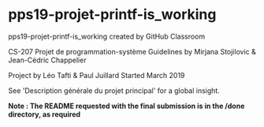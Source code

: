 # pps19-projet-printf-is_working
pps19-projet-printf-is_working created by GitHub Classroom

CS-207 Projet de programmation-système
Guidelines by Mirjana Stojilovic & Jean-Cédric Chappelier

Project by Léo Tafti & Paul Juillard
Started March 2019

See 'Description générale du projet principal' for a global insight.

**Note : The README requested with the final submission is in the /done directory, as required**
